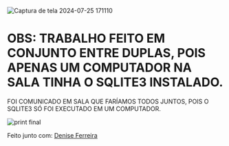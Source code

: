 ![Captura de tela 2024-07-25 171110](https://github.com/user-attachments/assets/7b593559-5e48-4930-853e-dea779052698)

# OBS: TRABALHO FEITO EM CONJUNTO ENTRE DUPLAS, POIS APENAS UM COMPUTADOR NA SALA TINHA O SQLITE3 INSTALADO.
FOI COMUNICADO EM SALA QUE FARÍAMOS TODOS JUNTOS, POIS O SQLITE3 SÓ FOI EXECUTADO EM UM COMPUTADOR.


![print final](https://github.com/user-attachments/assets/ee4d71d7-852f-43c2-afb9-2507cbbc1733)

 Feito junto com: <a href="https://github.com/DeniseFer"> Denise Ferreira
